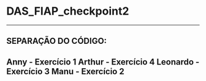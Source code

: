 # DAS_FIAP_checkpoint2

----------------------
SEPARAÇÃO DO CÓDIGO:
----------------------
Anny - Exercício 1
Arthur - Exercício 4
Leonardo - Exercício 3
Manu - Exercício 2
----------------------
